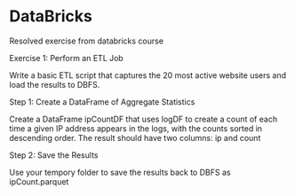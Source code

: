 # DataBricks
Resolved exercise from databricks course

Exercise 1: Perform an ETL Job

Write a basic ETL script that captures the 20 most active website users and load the results to DBFS.

Step 1: Create a DataFrame of Aggregate Statistics

Create a DataFrame ipCountDF that uses logDF to create a count of each time a given IP address appears in the logs, with the counts sorted in descending order. The result should have two columns: ip and count


Step 2: Save the Results

Use your tempory folder to save the results back to DBFS as ipCount.parquet

